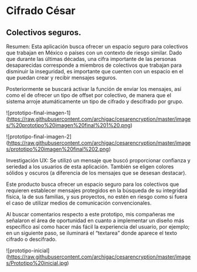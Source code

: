 # Cifrado César

## Colectivos seguros.
  Resumen: Esta aplicación busca ofrecer un espacio seguro para colectivos que trabajan en México o países con un contexto de riesgo similar. Dado que durante las últimas décadas, una cifra importante de las personas desaparecidas corresponde a miembros de colectivos que trabajan para disminuir la inseguridad, es importante que cuenten con un espacio en el que puedan crear y recibir mensajes seguros.

  Posteriormente se buscará activar la función de enviar los mensajes, así como el de ofrecer un tipo de offset por colectivo, de manera que el sistema arroje atumáticamente un tipo de cifrado y descifrado por grupo.

  ![prototipo-final-imagen-1] (https://raw.githubusercontent.com/archigac/cesarencryption/master/images/%20prototipo%20imagen%20final%201%20.png)

  ![prototipo-final-imagen-2] (https://raw.githubusercontent.com/archigac/cesarencryption/master/images/prototipo%20imagen%20final%202.png)



Investigación UX:
  Se utilizó un mensaje que buscó proporcionar confianza y seriedad a  los usuarios de esta aplicación. También se eligen colores sólidos y oscuros (a diferencia de los mensajes que se desesan destacar).

  Este producto busca ofrecer un espacio seguro para los colectivos que requieren establecer mensajes protegidos en la búsqueda de su integridad física, la de sus familias, y sus proyectos, no estén en riesgo como si fuera el caso de utilizar medios de comunicación convencionales.

  Al buscar comentarios respecto a este prototipo, mis compañeras me señalaron el área de oportunidad en cuanto a implementar un diseño más específico así como hacer más fácil la experiencia del usuario, por ejemplo; en un siguiente paso, se iluminará el “textarea” donde aparece el texto cifrado o descifrado.

  ![prototipo-inicial] (https://raw.githubusercontent.com/archigac/cesarencryption/master/images/Prototipo%20inicial.jpg)
